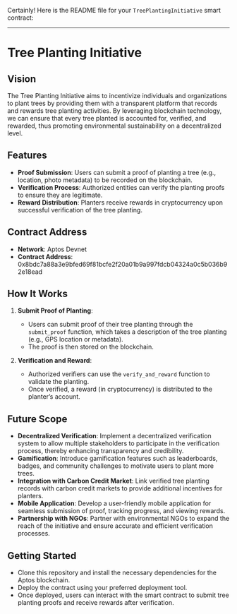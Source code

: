 Certainly! Here is the README file for your `TreePlantingInitiative` smart contract:

---

# Tree Planting Initiative

## Vision
The Tree Planting Initiative aims to incentivize individuals and organizations to plant trees by providing them with a transparent platform that records and rewards tree planting activities. By leveraging blockchain technology, we can ensure that every tree planted is accounted for, verified, and rewarded, thus promoting environmental sustainability on a decentralized level.

## Features
- **Proof Submission**: Users can submit a proof of planting a tree (e.g., location, photo metadata) to be recorded on the blockchain.
- **Verification Process**: Authorized entities can verify the planting proofs to ensure they are legitimate.
- **Reward Distribution**: Planters receive rewards in cryptocurrency upon successful verification of the tree planting.

## Contract Address
- **Network**: Aptos Devnet
- **Contract Address**: 0x8bdc7a88a3e9bfed69f81bcfe2f20a01b9a997fdcb04324a0c5b036b92e18ead

## How It Works
1. **Submit Proof of Planting**:
   - Users can submit proof of their tree planting through the `submit_proof` function, which takes a description of the tree planting (e.g., GPS location or metadata).
   - The proof is then stored on the blockchain.

2. **Verification and Reward**:
   - Authorized verifiers can use the `verify_and_reward` function to validate the planting.
   - Once verified, a reward (in cryptocurrency) is distributed to the planter’s account.

## Future Scope
- **Decentralized Verification**: Implement a decentralized verification system to allow multiple stakeholders to participate in the verification process, thereby enhancing transparency and credibility.
- **Gamification**: Introduce gamification features such as leaderboards, badges, and community challenges to motivate users to plant more trees.
- **Integration with Carbon Credit Market**: Link verified tree planting records with carbon credit markets to provide additional incentives for planters.
- **Mobile Application**: Develop a user-friendly mobile application for seamless submission of proof, tracking progress, and viewing rewards.
- **Partnership with NGOs**: Partner with environmental NGOs to expand the reach of the initiative and ensure accurate and efficient verification processes.

## Getting Started
- Clone this repository and install the necessary dependencies for the Aptos blockchain.
- Deploy the contract using your preferred deployment tool.
- Once deployed, users can interact with the smart contract to submit tree planting proofs and receive rewards after verification.
